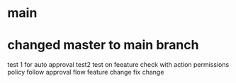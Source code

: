 # main
# changed master to main branch
test 1 for auto approval
test2
test on feeature
check with action permissions policy
follow approval flow
feature change
fix change
